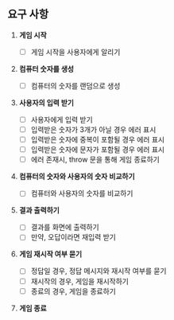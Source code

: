 ## 요구 사항

1. **게임 시작**

   - [ ] 게임 시작을 사용자에게 알리기

2. **컴퓨터 숫자를 생성**

   - [ ] 컴퓨터의 숫자를 랜덤으로 생성

3. **사용자의 입력 받기**

   - [ ] 사용자에게 입력 받기
   - [ ] 입력받은 숫자가 3개가 아닐 경우 에러 표시
   - [ ] 입력받은 숫자에 중복이 포함될 경우 에러 표시
   - [ ] 입력받은 숫자에 문자가 포함될 경우 에러 표시
   - [ ] 에러 존재시, throw 문을 통해 게임 종료하기

4. **컴퓨터의 숫자와 사용자의 숫자 비교하기**

   - [ ] 컴퓨터와 사용자의 숫자를 비교하기

5. **결과 출력하기**

   - [ ] 결과를 화면에 출력하기
   - [ ] 만약, 오답이라면 재입력 받기

6. **게임 재시작 여부 묻기**

   - [ ] 정답일 경우, 정답 메시지와 재시작 여부를 묻기
   - [ ] 재시작의 경우, 게임을 재시작하기
   - [ ] 종료의 경우, 게임을 종료하기

7. **게임 종료**
